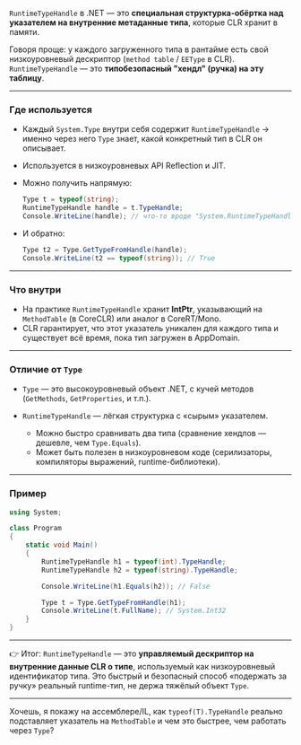 `RuntimeTypeHandle` в .NET — это **специальная структурка-обёртка над указателем на внутренние метаданные типа**, которые CLR хранит в памяти.

Говоря проще: у каждого загруженного типа в рантайме есть свой низкоуровневый дескриптор (`method table` / `EEType` в CLR). `RuntimeTypeHandle` — это **типобезопасный "хендл" (ручка) на эту таблицу**.

---

### Где используется

* Каждый `System.Type` внутри себя содержит `RuntimeTypeHandle` → именно через него `Type` знает, какой конкретный тип в CLR он описывает.
* Используется в низкоуровневых API Reflection и JIT.
* Можно получить напрямую:

  ```csharp
  Type t = typeof(string);
  RuntimeTypeHandle handle = t.TypeHandle;
  Console.WriteLine(handle); // что-то вроде "System.RuntimeTypeHandle"
  ```
* И обратно:

  ```csharp
  Type t2 = Type.GetTypeFromHandle(handle);
  Console.WriteLine(t2 == typeof(string)); // True
  ```

---

### Что внутри

* На практике `RuntimeTypeHandle` хранит **IntPtr**, указывающий на `MethodTable` (в CoreCLR) или аналог в CoreRT/Mono.
* CLR гарантирует, что этот указатель уникален для каждого типа и существует всё время, пока тип загружен в AppDomain.

---

### Отличие от `Type`

* `Type` — это высокоуровневый объект .NET, с кучей методов (`GetMethods`, `GetProperties`, и т.п.).
* `RuntimeTypeHandle` — лёгкая структурка с «сырым» указателем.

    * Можно быстро сравнивать два типа (сравнение хендлов — дешевле, чем `Type.Equals`).
    * Может быть полезен в низкоуровневом коде (серилизаторы, компиляторы выражений, runtime-библиотеки).

---

### Пример

```csharp
using System;

class Program
{
    static void Main()
    {
        RuntimeTypeHandle h1 = typeof(int).TypeHandle;
        RuntimeTypeHandle h2 = typeof(string).TypeHandle;

        Console.WriteLine(h1.Equals(h2)); // False

        Type t = Type.GetTypeFromHandle(h1);
        Console.WriteLine(t.FullName); // System.Int32
    }
}
```

---

👉 Итог:
`RuntimeTypeHandle` — это **управляемый дескриптор на внутренние данные CLR о типе**, используемый как низкоуровневый идентификатор типа. Это быстрый и безопасный способ «подержать за ручку» реальный runtime-тип, не держа тяжёлый объект `Type`.

---

Хочешь, я покажу на ассемблере/IL, как `typeof(T).TypeHandle` реально подставляет указатель на `MethodTable` и чем это быстрее, чем работать через `Type`?
